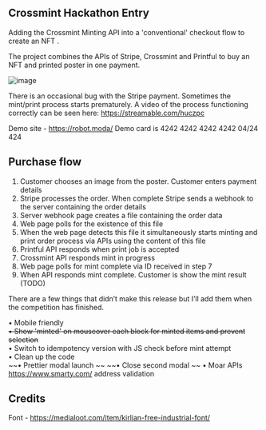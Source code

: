 ## Crossmint Hackathon Entry

Adding the Crossmint Minting API into a 'conventional' checkout flow to create an NFT .

The project combines the APIs of Stripe, Crossmint and Printful to buy an NFT and printed poster in one payment.

![image](https://user-images.githubusercontent.com/60509953/185814159-cab1206e-450d-4d28-93be-e3ceac45daa4.png)

There is an occasional bug with the Stripe payment. Sometimes the mint/print process starts prematurely. A video of the process functioning correctly can be seen here:  https://streamable.com/huczpc

Demo site - https://robot.moda/
Demo card is 4242 4242 4242 4242 04/24 424

## Purchase flow

1)	Customer chooses an image from the poster. Customer enters payment details
2)	Stripe processes the order. When complete Stripe sends a webhook to the server containing the order details
3)	Server webhook page creates a file containing the order data
4)	Web page polls for the existence of this file
5)	When the web page detects this file it simultaneously starts minting and print order process via APIs using the content of this file
6)	Printful API responds when print job is accepted
7)	Crossmint API responds mint in progress
8)	Web page polls for mint complete via ID received in step 7
9)	When API responds mint complete. Customer is show the mint result (TODO)


There are a few things that didn’t make this release but I’ll add them when the competition has finished.

•	Mobile friendly  
~~•	Show 'minted' on mouseover each block for minted items and prevent selection~~  
•	Switch to idempotency version with JS check before mint attempt  
•	Clean up the code  
~~•	Prettier modal launch ~~ 
~~•	Close second modal  ~~
•	Moar APIs https://www.smarty.com/ address validation  

## Credits

Font - https://medialoot.com/item/kirlian-free-industrial-font/
